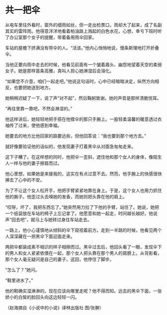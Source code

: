 # 共一把伞

从电车里往外看时，窗外的细雨如丝，但一走出检票口，雨却大了起来，成了名副其实的雷阵雨。他得意洋洋地看着柏油路上溅起的白色水花，心想，幸亏下班时听了办公室那个女子的提醒，带着备用雨伞回家。 

车站的屋檐下挤满没有带伞的人。“活该。”他内心悄悄地说，慢条斯理地打开折叠伞。 

当他正要向雨中走去的时候，他看见前面有一个皱着眉头、幽怨地望着天空的柔弱女子。她是那样苗条高雅，真叫人担心她淋湿后会溶化。 

“如果您不介意，咱们一起走吧。”他说这句话时，心中已经暗暗决定，纵然方向相反，也要把她送到地方。 

她稍稍迟疑了一下，说了声“对不起”，然后鞠躬致谢。她的声音是那样清脆悦耳。 

“再往里靠一靠吧，不然会淋湿的。” 

他这样讲后，她轻轻地把手搭在他撑伞的那只手腕上。一股轻柔温馨的暖意透过衣袖传了过来，使他感到幸福。 

她要去的地方比他回家的路要远些，但他回答说：“我也要到那个地方去。” 

就好像要验证他的话似的，他发现妻子打着黑伞从对面急匆匆走来。 

这下子糟了。在这样想的同时，他把伞一歪斜，遮住他和那个女人的身体，像陌生人一样与他的妻子擦肩而过。 

他心里想，如果她是来接我的，这实在有点过意不去。然而，他手腕上的快感很快拂去了心中的不安。 

为了不让这个女人松开手，他把手臂紧紧地靠在身上。于是，这个女人也用力抓住他的腕子。他歪过头去嗅她的发香，而她则把头靠在他的肩上。 

“哎呀，坏了，我把东西忘了。”她突然用力拉了下他的手臂，站住了。她说，她把一个纸袋放在车站的椅子上忘记拿了。他愿意和她一起走，时间越长越好。他说声“回去吧”，就马上与她转过身往车站走去。 

一路上，他小心谨慎地从倾斜的伞下窥视着前方。走到一半路的时候，他看见两个人深深藏在一把黑伞下面迎面走来。 

两把伞都装成素不相识的样子相擦而过。黑伞过去后，他回头看了一眼，发现伞下的男人和女人紧紧依偎在一起，那个女人把头靠在那个男人的肩膀上。从背影看，那个女人毫无疑问是自己的妻子。这回，他停住了脚步。 

“怎么了？”她问。 

“鞋里进水了。” 

他的鞋确实湿淋淋的。现在应该向哪里走呢？他不得而知。远去的黑伞下面，一张娇小的白皙的脸回头向这边轻轻一闪。 

（赵海摘自《小说中的小说》译林出版社 图/张翀）